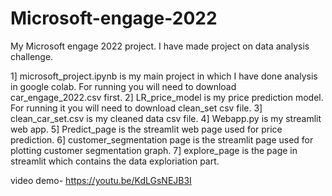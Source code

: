 # Microsoft-engage-2022
My Microsoft engage 2022 project. I have made project on data analysis challenge.


1] microsoft_project.ipynb is my main project in which I have done analysis in google colab. For running you will need to download car_engage_2022.csv first.
2] LR_price_model is my price prediction model. For running it you will need to download clean_set csv file.
3] clean_car_set.csv is my cleaned data csv file.
4] Webapp.py is my streamlit web app.
5] Predict_page is the streamlit web page used for price prediction.
6] customer_segmentation page is the streamlit page used for plotting customer segmentation graph.
7] explore_page is the page in streamlit which contains the data exploriation part.

video demo- https://youtu.be/KdLGsNEJB3I
